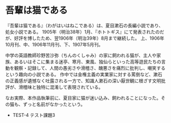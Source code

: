 # 吾輩は猫である

『吾輩は猫である』（わがはいはねこである）は、夏目漱石の長編小説であり、処女小説である。
1905年（明治38年）1月、『ホトトギス』にて発表されたのだが、好評を博したため、翌1906年（明治39年）8月まで継続した。
上、1906年10月刊、中、1906年11月刊、下、1907年5月刊。

中学の英語教師珍野苦沙弥（ちんのくしゃみ）の家に飼われる猫が、主人や家族、あるいはそこに集まる迷亭、寒月、東風、独仙らといった高等遊民たちの言動を観察・記録して、人間の愚劣さや滑稽さ、醜悪さを痛烈に批判し、嘲笑するという趣向の小説である。
作中では金権主義の実業家に対する罵倒など、漱石の正義感が遺憾なく吐露される一方で、知識人漱石の深い厭世観に根ざす文明批評が、滑稽味と独特に混淆して表現されている。

なお実際、本作品執筆前に、夏目家に猫が迷い込み、飼われることになった。その猫も、ずっと名前がなかったという。

- TEST-4 テスト課題3